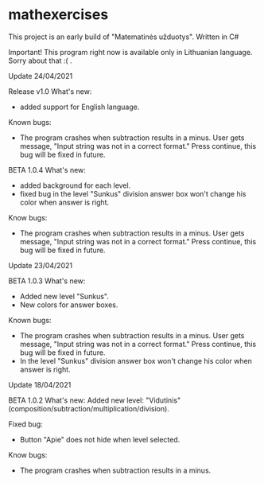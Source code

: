 # mathexercises
This project is an early build of "Matematinės užduotys".
Written in C# 

Important! 
This program right now is available only in Lithuanian language. Sorry about that :( .

Update 24/04/2021

Release v1.0
What's new:

- added support for English language.

Known bugs:

- The program crashes when subtraction results in a minus. User gets message, "Input string was not in a correct format." Press continue, this bug will be fixed in future.

BETA 1.0.4 What's new:

- added background for each level.
- fixed bug in the level "Sunkus" division answer box won't change his color when answer is right.

Know bugs:
- The program crashes when subtraction results in a minus. User gets message, "Input string was not in a correct format." Press continue, this bug will be fixed in future.

Update 23/04/2021

BETA 1.0.3 What's new:
- Added new level "Sunkus".
- New colors for answer boxes.

Known bugs:
- The program crashes when subtraction results in a minus. User gets message, "Input string was not in a correct format." Press continue, this bug will be fixed in future.
- In the level "Sunkus"  division answer box won't change his color when answer is right.


Update 18/04/2021

BETA 1.0.2 What's new:
Added new level: "Vidutinis" (composition/subtraction/multiplication/division).

Fixed bug: 
- Button "Apie" does not hide when level selected.

Know bugs:
- The program crashes when subtraction results in a minus.

